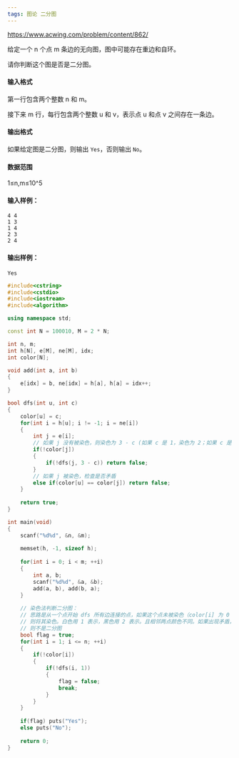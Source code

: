 ```yaml
---
tags: 图论 二分图
---
```




https://www.acwing.com/problem/content/862/



给定一个 n 个点 m 条边的无向图，图中可能存在重边和自环。

请你判断这个图是否是二分图。

#### 输入格式

第一行包含两个整数 n 和 m。

接下来 m 行，每行包含两个整数 u 和 v，表示点 u 和点 v 之间存在一条边。

#### 输出格式

如果给定图是二分图，则输出 `Yes`，否则输出 `No`。

#### 数据范围

1≤n,m≤10^5

#### 输入样例：

```
4 4
1 3
1 4
2 3
2 4
```

#### 输出样例：

```
Yes
```



```cpp
#include<cstring>
#include<cstdio>
#include<iostream>
#include<algorithm>

using namespace std;

const int N = 100010, M = 2 * N;

int n, m;
int h[N], e[M], ne[M], idx;
int color[N];

void add(int a, int b)
{
    e[idx] = b, ne[idx] = h[a], h[a] = idx++;
}

bool dfs(int u, int c)
{
    color[u] = c;
    for(int i = h[u]; i != -1; i = ne[i])
    {
        int j = e[i];
        // 如果 j 没有被染色，则染色为 3 - c (如果 c 是 1，染色为 2；如果 c 是 2，染色为 1)
        if(!color[j])
        {
            if(!dfs(j, 3 - c)) return false;
        }
        // 如果 j 被染色，检查是否矛盾
        else if(color[u] == color[j]) return false;
    }
    
    return true;
}

int main(void)
{
    scanf("%d%d", &n, &m);
    
    memset(h, -1, sizeof h);
    
    for(int i = 0; i < m; ++i)
    {
        int a, b;
        scanf("%d%d", &a, &b);
        add(a, b), add(b, a);
    }
    
    // 染色法判断二分图：
    // 思路是从一个点开始 dfs 所有边连接的点，如果这个点未被染色（color[i] 为 0 ）
    // 则将其染色。白色用 1 表示，黑色用 2 表示。且相邻两点颜色不同。如果出现矛盾，
    // 则不是二分图
    bool flag = true;
    for(int i = 1; i <= n; ++i)
    {
        if(!color[i])
        {
            if(!dfs(i, 1)) 
            {
                flag = false;
                break;
            }
        }
    }
    
    if(flag) puts("Yes");
    else puts("No");
    
    return 0;
}
```


